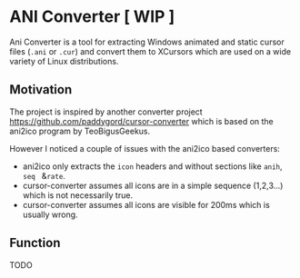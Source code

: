 # ANI Converter [ WIP ]

Ani Converter is a tool for extracting Windows animated and static cursor files (``.ani`` or ``.cur``) and convert them to XCursors which are used on a wide variety of Linux distributions.

## Motivation

The project is inspired by another converter project https://github.com/paddygord/cursor-converter which is based on the ani2ico program by TeoBigusGeekus.

However I noticed a couple of issues with the ani2ico based converters:

- ani2ico only extracts the ``icon`` headers and without sections like ``anih``, ``seq `` &``rate``.
- cursor-converter assumes all icons are in a simple sequence (1,2,3...) which is not necessarily true.
- cursor-converter assumes all icons are visible for 200ms which is usually wrong.

## Function

TODO